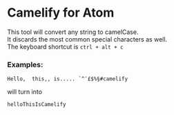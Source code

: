 # Camelify for Atom

This tool will convert any string to camelCase.  
It discards the most common special characters as well.  
The keyboard shortcut is `ctrl + alt + c`

### Examples:

```
Hello,  this,, is..... `^¨£$%§#camelify
```
will turn into
```
helloThisIsCamelify
```
